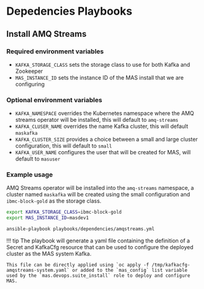 # Depedencies Playbooks

## Install AMQ Streams

### Required environment variables
- `KAFKA_STORAGE_CLASS` sets the storage class to use for both Kafka and Zookeeper
- `MAS_INSTANCE_ID` sets the instance ID of the MAS install that we are configuring

### Optional environment variables
- `KAFKA_NAMESPACE` overrides the Kubernetes namespace where the AMQ streams operator will be installed, this will default to `amq-streams`
- `KAFKA_CLUSER_NAME` overrides the name Kafka cluster, this will default `maskafka`
- `KAFKA_CLUSTER_SIZE` provides a choice between a small and large cluster configuration, this will default to `small`
- `KAFKA_USER_NAME` configures the user that will be created for MAS, will default to `masuser`


### Example usage
AMQ Streams operator will be installed into the `amq-streams` namespace, a cluster named `maskafka` will be created using the small configuration and `ibmc-block-gold` as the storage class.

```bash
export KAFKA_STORAGE_CLASS=ibmc-block-gold
export MAS_INSTANCE_ID=masdev1

ansible-playbook playbooks/dependencies/amqstreams.yml
```

!!! tip
    The playbook will generate a yaml file containing the definition of a Secret and KafkaCfg resource that can be used to configure the deployed cluster as the MAS system Kafka.

    This file can be directly applied using `oc apply -f /tmp/kafkacfg-amqstreams-system.yaml` or added to the `mas_config` list variable used by the `mas.devops.suite_install` role to deploy and configure MAS.
